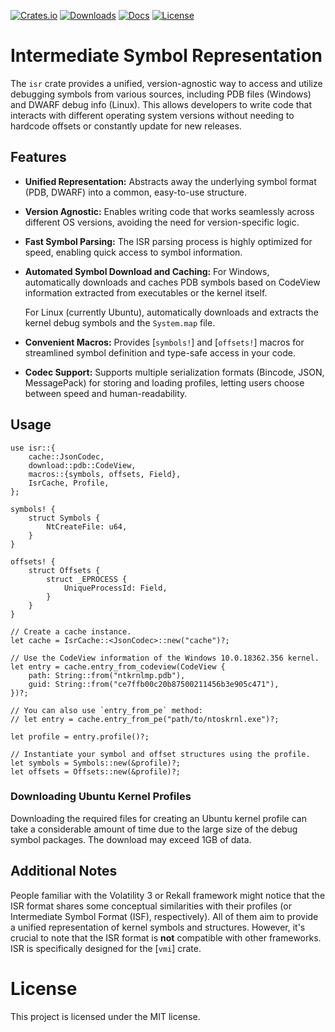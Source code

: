 [![Crates.io](https://img.shields.io/crates/v/isr.svg)](https://crates.io/crates/isr)
[![Downloads](https://img.shields.io/crates/d/isr.svg)](https://crates.io/crates/isr)
[![Docs](https://docs.rs/isr/badge.svg)](https://docs.rs/isr/latest/isr/)
[![License](https://img.shields.io/badge/license-MIT-blue.svg)](https://github.com/vmi-rs/isr/blob/master/LICENSE)

# Intermediate Symbol Representation

The `isr` crate provides a unified, version-agnostic way to access and
utilize debugging symbols from various sources, including PDB files
(Windows) and DWARF debug info (Linux). This allows developers to write
code that interacts with different operating system versions without
needing to hardcode offsets or constantly update for new releases.

## Features

- **Unified Representation:** Abstracts away the underlying symbol format
  (PDB, DWARF) into a common, easy-to-use structure.

- **Version Agnostic:** Enables writing code that works seamlessly across
  different OS versions, avoiding the need for version-specific logic.

- **Fast Symbol Parsing:** The ISR parsing process is highly optimized for
  speed, enabling quick access to symbol information.

- **Automated Symbol Download and Caching:** For Windows, automatically
  downloads and caches PDB symbols based on CodeView information extracted
  from executables or the kernel itself.

  For Linux (currently Ubuntu), automatically downloads and extracts the
  kernel debug symbols and the `System.map` file.

- **Convenient Macros:** Provides [`symbols!`] and [`offsets!`] macros for
  streamlined symbol definition and type-safe access in your code.

- **Codec Support:** Supports multiple serialization formats (Bincode, JSON,
  MessagePack) for storing and loading profiles, letting users choose
  between speed and human-readability.

## Usage

```rust,ignore
use isr::{
    cache::JsonCodec,
    download::pdb::CodeView,
    macros::{symbols, offsets, Field},
    IsrCache, Profile,
};

symbols! {
    struct Symbols {
        NtCreateFile: u64,
    }
}

offsets! {
    struct Offsets {
        struct _EPROCESS {
            UniqueProcessId: Field,
        }
    }
}

// Create a cache instance.
let cache = IsrCache::<JsonCodec>::new("cache")?;

// Use the CodeView information of the Windows 10.0.18362.356 kernel.
let entry = cache.entry_from_codeview(CodeView {
    path: String::from("ntkrnlmp.pdb"),
    guid: String::from("ce7ffb00c20b87500211456b3e905c471"),
})?;

// You can also use `entry_from_pe` method:
// let entry = cache.entry_from_pe("path/to/ntoskrnl.exe")?;

let profile = entry.profile()?;

// Instantiate your symbol and offset structures using the profile.
let symbols = Symbols::new(&profile)?;
let offsets = Offsets::new(&profile)?;
```

### Downloading Ubuntu Kernel Profiles

Downloading the required files for creating an Ubuntu kernel profile can
take a considerable amount of time due to the large size of the debug symbol
packages. The download may exceed 1GB of data.

## Additional Notes

People familiar with the Volatility 3 or Rekall framework might notice that
the ISR format shares some conceptual similarities with their profiles (or
Intermediate Symbol Format (ISF), respectively). All of them aim to provide
a unified representation of kernel symbols and structures. However, it's
crucial to note that the ISR format is **not** compatible with other
frameworks. ISR is specifically designed for the [`vmi`] crate.

# License

This project is licensed under the MIT license.

